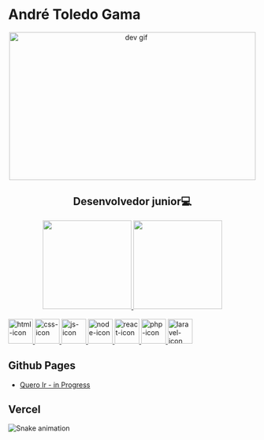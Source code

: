 <div>
<h1>André Toledo Gama</h1>
<div align="center">
<img src="https://media1.giphy.com/media/v1.Y2lkPTc5MGI3NjExMzlkZmJkN2IzM2JhN2E3NjUwNzc3YzE4OTkzZjAzMTdkZDQ3MDdmZSZjdD1z/H7r5XcQccQvlXPwUOR/giphy.gif" width="500" height="300" alt="dev gif"/>
<h2>Desenvolvedor junior💻</h2>
</div>


<div align="center">
  <a href="https://github.com/AndreTGama">
  <img height="180em" src="https://github-readme-stats.vercel.app/api?username=AndreTGama&show_icons=true&title_color=ff0000&text_color=540099&icon_color=540099&border_color=540099&bg_color=0,000000,222&include_all_commits=true&count_private=true"/>
  <img height="180em" src="https://github-readme-stats.vercel.app/api/top-langs/?username=AndreTGama&layout=compact&langs_count=7&&title_color=ff0000&text_color=ffffff&icon_color=c7c7c7&border_color=ffffff&bg_color=0,000000,222"/>
</div>

<div stile="display:inline-block"><br>
    <a href="https://developer.mozilla.org/pt-BR/docs/Web/HTML">
      <img style="height:50px; width:50px;" alt="html-icon" src="https://cdn.jsdelivr.net/gh/devicons/devicon/icons/html5/html5-original-wordmark.svg" />
    </a>
        <a href="https://developer.mozilla.org/pt-BR/docs/Web/CSS">
    <img style="height:50px; width:50px;" alt="css-icon" src="https://cdn.jsdelivr.net/gh/devicons/devicon/icons/css3/css3-original-wordmark.svg" />
      </a>    
    <a href="https://developer.mozilla.org/pt-BR/docs/Web/JavaScript">
    <img style="height:50px; width:50px;" alt="js-icon" src="https://cdn.jsdelivr.net/gh/devicons/devicon/icons/javascript/javascript-original.svg" />
      </a>
       <a href="https://nodejs.dev/learn">
    <img style="height:50px; width:50px;" alt="node-icon" src="https://cdn.jsdelivr.net/gh/devicons/devicon/icons/nodejs/nodejs-original.svg" />
      </a>  
      <a href="https://reactjs.org/">
   <img style="height:50px; width:50px;" alt="react-icon" src="https://cdn.jsdelivr.net/gh/devicons/devicon/icons/react/react-original.svg" />
        </a>
        <a href="https://www.php.net/docs.php">
   <img style="height:50px; width:50px;" alt="php-icon" src="https://cdn.jsdelivr.net/gh/devicons/devicon/icons/php/php-original.svg" />
        </a>
        <a href="https://laravel.com/">
   <img style="height:50px; width:50px;" alt="laravel-icon" src="https://cdn.jsdelivr.net/gh/devicons/devicon/icons/laravel/laravel-plain.svg" />
        </a>      
  </div>

  
<div>
  <h2>Github Pages</h2> 
  <ul>
    <li><a href="https://github.com/AndreTGama/quero-ir-api" target="_blank">Quero Ir - in Progress</a></li>
  </ul>
  <h2>Vercel</h2>
  <ul>
    
  </ul>
</div>
  
![Snake animation](https://github.com/AndreTGama/AndreTGama/blob/output/github-contribution-grid-snake.svg)  
